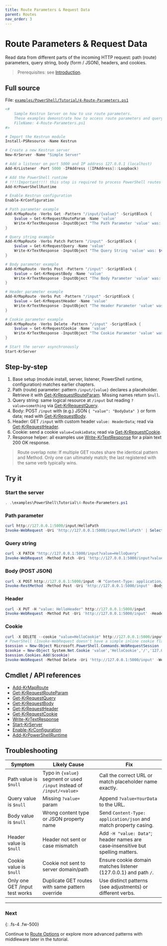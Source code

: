 ```yaml
---
title: Route Parameters & Request Data
parent: Routes
nav_order: 3
---
```


# Route Parameters & Request Data

Read data from different parts of the incoming HTTP request: path (route) parameters, query string, body (form / JSON), headers, and cookies.

> Prerequisites: see [Introduction][Introduction].

## Full source

File: [`examples/PowerShell/Tutorial/4-Route-Parameters.ps1`][4-Route-Parameters.ps1]

```powershell
<#
    Sample Kestrun Server on how to use route parameters.
    These examples demonstrate how to access route parameters and query strings in a Kestrun server.
    FileName: 4-Route-Parameters.ps1
#>

# Import the Kestrun module
Install-PSResource -Name Kestrun

# Create a new Kestrun server
New-KrServer -Name "Simple Server"

# Add a listener on port 5000 and IP address 127.0.0.1 (localhost)
Add-KrListener -Port 5000 -IPAddress ([IPAddress]::Loopback)

# Add the PowerShell runtime
# !!!!Important!!!! this step is required to process PowerShell routes and middlewares
Add-KrPowerShellRuntime

# Enable Kestrun configuration
Enable-KrConfiguration

# Path parameter example
Add-KrMapRoute -Verbs Get -Pattern "/input/{value}" -ScriptBlock {
    $value = Get-KrRequestRouteParam -Name 'value'
    Write-KrTextResponse -InputObject "The Path Parameter 'value' was: $value" -StatusCode 200
}

# Query string example
Add-KrMapRoute -Verbs Patch Pattern "/input" -ScriptBlock {
    $value = Get-KrRequestQuery -Name 'value'
    Write-KrTextResponse -InputObject "The Query String 'value' was: $value" -StatusCode 200
}

# Body parameter example
Add-KrMapRoute -Verbs Post -Pattern "/input" -ScriptBlock {
    $value = Get-KrRequestBody -Name 'value'
    Write-KrTextResponse -InputObject "The Body Parameter 'value' was: $value" -StatusCode 200
}

# Header parameter example
Add-KrMapRoute -Verbs Put -Pattern "/input" -ScriptBlock {
    $value = Get-KrRequestHeader -Name 'value'
    Write-KrTextResponse -InputObject "The Header Parameter 'value' was: $value" -StatusCode 200
}

# Cookie parameter example
Add-KrMapRoute -Verbs Delete -Pattern "/input" -ScriptBlock {
    $value = Get-KrRequestCookie -Name 'value'
    Write-KrTextResponse -InputObject "The Cookie Parameter 'value' was: $value" -StatusCode 200
}

# Start the server asynchronously
Start-KrServer
```

## Step-by-step

1. Base setup (module install, server, listener, PowerShell runtime, configuration) matches earlier chapters.
2. Path (route) parameter: pattern `/input/{value}` declares a placeholder. Retrieve it with
    [Get-KrRequestRouteParam][Get-KrRequestRouteParam]. Missing names return `$null`.
3. Query string: same logical resource at `/input` but reading `?value=something` via [Get-KrRequestQuery][Get-KrRequestQuery].
4. Body: POST `/input` with (e.g.) JSON `{ "value": "BodyData" }` or form data; read with [Get-KrRequestBody][Get-KrRequestBody].
5. Header: GET `/input` with custom header `value: HeaderData`; read via [Get-KrRequestHeader][Get-KrRequestHeader].
6. Cookie: send a cookie `value=CookieData`; read via [Get-KrRequestCookie][Get-KrRequestCookie].
7. Response helper: all examples use [Write-KrTextResponse][Write-KrTextResponse] for a plain text 200 OK response.

> Route overlap note: If multiple GET routes share the identical pattern and Method.
Only one can ultimately match; the last registered with the same verb typically wins.

## Try it

### Start the server

```powershell
. .\examples\PowerShell\Tutorial\4-Route-Parameters.ps1
```

### Path parameter

```powershell
curl http://127.0.0.1:5000/input/HelloPath
Invoke-WebRequest -Uri 'http://127.0.0.1:5000/input/HelloPath' | Select-Object -ExpandProperty Content
```

### Query string

```powershell
curl -X PATCH "http://127.0.0.1:5000/input?value=HelloQuery"
Invoke-WebRequest -Method Patch -Uri 'http://127.0.0.1:5000/input?value=HelloQuery' | Select-Object -ExpandProperty Content
```

### Body (POST JSON)

```powershell
curl -X POST http://127.0.0.1:5000/input -H "Content-Type: application/json" -d '{"value":"HelloBody"}'
Invoke-RestMethod -Method Post -Uri 'http://127.0.0.1:5000/input' -Body (@{ value = 'HelloBody' } | ConvertTo-Json) -ContentType 'application/json'
```

### Header

```powershell
curl -X PUT -H "value: HelloHeader" http://127.0.0.1:5000/input
Invoke-WebRequest -Method Put -Uri 'http://127.0.0.1:5000/input' -Headers @{ value = 'HelloHeader' } | Select-Object -ExpandProperty Content
```

### Cookie

```powershell
curl -X DELETE --cookie "value=HelloCookie" http://127.0.0.1:5000/input
# PowerShell (Invoke-WebRequest doesn't have a simple inline cookie flag; use Headers if server also accepts header or a WebSession):
$session = New-Object Microsoft.PowerShell.Commands.WebRequestSession
$cookie = New-Object System.Net.Cookie 'value','HelloCookie','/','127.0.0.1'
$session.Cookies.Add($cookie)
Invoke-WebRequest -Method Delete -Uri 'http://127.0.0.1:5000/input' -WebSession $session | Select-Object -ExpandProperty Content
```

## Cmdlet / API references

- [Add-KrMapRoute][Add-KrMapRoute]
- [Get-KrRequestRouteParam][Get-KrRequestRouteParam]
- [Get-KrRequestQuery][Get-KrRequestQuery]
- [Get-KrRequestBody][Get-KrRequestBody]
- [Get-KrRequestHeader][Get-KrRequestHeader]
- [Get-KrRequestCookie][Get-KrRequestCookie]
- [Write-KrTextResponse][Write-KrTextResponse]
- [Start-KrServer][Start-KrServer]
- [Enable-KrConfiguration][Enable-KrConfiguration]
- [Add-KrPowerShellRuntime][Add-KrPowerShellRuntime]

## Troubleshooting

| Symptom                        | Likely Cause                                                           | Fix                                                                             |
|--------------------------------|------------------------------------------------------------------------|---------------------------------------------------------------------------------|
| Path value is `$null`          | Typo in `{value}` segment or used `/input` instead of `/input/<value>` | Call the correct URL or match placeholder name exactly.                         |
| Query value is `$null`         | Missing `?value=` param                                                | Append `?value=YourData` to the URL.                                            |
| Body value is `$null`          | Wrong content type or JSON property name                               | Send `Content-Type: application/json` and match property casing.                |
| Header value is `$null`        | Header not sent or case mismatch                                       | Add `-H "value: Data"`; header names are case‑insensitive but spelling matters. |
| Cookie value is `$null`        | Cookie not sent to server domain/path                                  | Ensure cookie domain matches listener (127.0.0.1) and path `/`.                 |
| Only one GET /input test works | Duplicate GET routes with same pattern override                        | Use distinct patterns (see adjustments) or different verbs.                     |

---

### Next

{: .fs-4 .fw-500}

Continue to [Route Options][Next] or explore more advanced patterns with middleware later in the tutorial.

[Add-KrMapRoute]: /docs/pwsh/cmdlets/Add-KrMapRoute
[Get-KrRequestRouteParam]: /docs/pwsh/cmdlets/Get-KrRequestRouteParam
[Get-KrRequestQuery]: /docs/pwsh/cmdlets/Get-KrRequestQuery
[Get-KrRequestBody]: /docs/pwsh/cmdlets/Get-KrRequestBody
[Get-KrRequestHeader]: /docs/pwsh/cmdlets/Get-KrRequestHeader
[Get-KrRequestCookie]: /docs/pwsh/cmdlets/Get-KrRequestCookie
[Write-KrTextResponse]: /docs/pwsh/cmdlets/Write-KrTextResponse
[Start-KrServer]: /docs/pwsh/cmdlets/Start-KrServer
[Enable-KrConfiguration]: /docs/pwsh/cmdlets/Enable-KrConfiguration
[Add-KrPowerShellRuntime]: /docs/pwsh/cmdlets/Add-KrPowerShellRuntime
[Next]: ./4.Route-Options
[4-Route-Parameters.ps1]: https://github.com/Kestrun/Kestrun/blob/main/examples/PowerShell/Tutorial/4-Route-Parameters.ps1
[Introduction]: [./Introduction#prerequisites]
